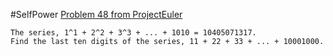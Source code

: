 #SelfPower
[Problem 48 from ProjectEuler](https://projecteuler.net/problem=48)

```
The series, 1^1 + 2^2 + 3^3 + ... + 1010 = 10405071317.
Find the last ten digits of the series, 11 + 22 + 33 + ... + 10001000.
```

